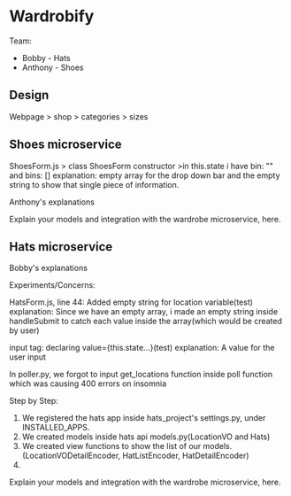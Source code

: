 # Wardrobify

Team:

* Bobby - Hats
* Anthony - Shoes

## Design
Webpage > shop > categories > sizes




## Shoes microservice

ShoesForm.js > class ShoesForm constructor >in this.state i have bin: "" and bins: []
explanation: empty array for the drop down bar and the empty string to show that single piece of information.

Anthony's explanations


Explain your models and integration with the wardrobe
microservice, here.

## Hats microservice
Bobby's explanations

Experiments/Concerns:

HatsForm.js, line 44: Added empty string for location variable(test)
explanation: Since we have an empty array, i made an empty string inside handleSubmit to catch each value inside the array(which would be created by user)

input tag: declaring value={this.state...}(test)
explanation: A value for the user input

In poller.py, we forgot to input get_locations function inside poll function which was causing 400 errors on insomnia




Step by Step:
1. We registered the hats app inside hats_project's settings.py, under INSTALLED_APPS.
2. We created models inside hats api models.py(LocationVO and Hats)
3. We created view functions to show the list of our models.(LocationVODetailEncoder, HatListEncoder, HatDetailEncoder)
4. 




Explain your models and integration with the wardrobe
microservice, here.
